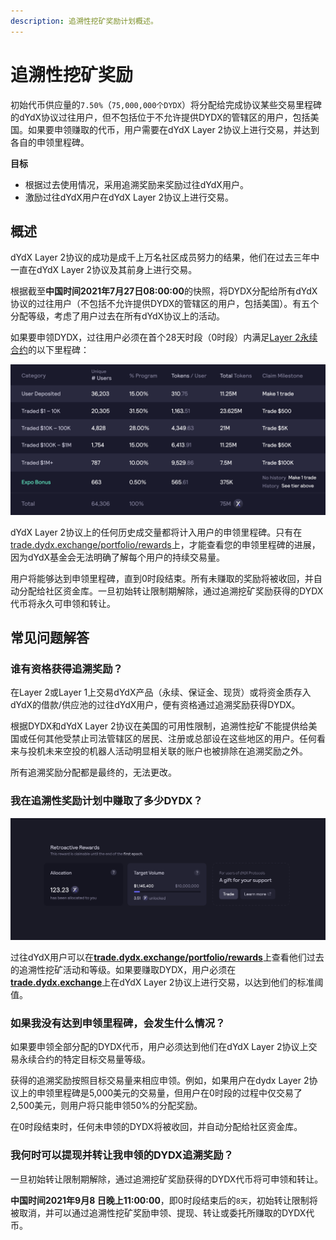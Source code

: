 ```yaml
---
description: 追溯性挖矿奖励计划概述。
---
```


# 追溯性挖矿奖励

初始代币供应量的`7.50%`（`75,000,000个DYDX`）将分配给完成协议某些交易里程碑的dYdX协议过往用户，但不包括位于不允许提供DYDX的管辖区的用户，包括美国。如果要申领赚取的代币，用户需要在dYdX Layer 2协议上进行交易，并达到各自的申领里程碑。

**目标**

* 根据过去使用情况，采用追溯奖励来奖励过往dYdX用户。
* 激励过往dYdX用户在dYdX Layer 2协议上进行交易。

## 概述

dYdX Layer 2协议的成功是成千上万名社区成员努力的结果，他们在过去三年中一直在dYdX Layer 2协议及其前身上进行交易。

根据截至**中国时间2021年7月27日08:00:00**的快照，将DYDX分配给所有dYdX 协议的过往用户（不包括不允许提供DYDX的管辖区的用户，包括美国）。有五个分配等级，考虑了用户过去在所有dYdX协议上的活动。

如果要申领DYDX，过往用户必须在首个28天时段（0时段）内满足[Layer 2永续合约](https://trade.dydx.exchange)的以下里程碑：

![](../.gitbook/1-retroactive-buckets.png)

dYdX Layer 2协议上的任何历史成交量都将计入用户的申领里程碑。只有在[trade.dydx.exchange/portfolio/rewards](https://trade.dydx.exchange/portfolio/rewards)上，才能查看您的申领里程碑的进展，因为dYdX基金会无法明确了解每个用户的持续交易量。

用户将能够达到申领里程碑，直到0时段结束。所有未赚取的奖励将被收回，并自动分配给社区资金库。一旦初始转让限制期解除，通过追溯挖矿奖励获得的DYDX代币将永久可申领和转让。

## **常见问题解答**

### **谁有资格获得追溯奖励？**

在Layer 2或Layer 1上交易dYdX产品（永续、保证金、现货）或将资金质存入dYdX的借款/供应池的过往dYdX用户，便有资格通过追溯奖励获得DYDX。

根据DYDX和dYdX Layer 2协议在美国的可用性限制，追溯性挖矿不能提供给美国或任何其他受禁止司法管辖区的居民、注册或总部设在这些地区的用户。任何看来与投机未来空投的机器人活动明显相关联的账户也被排除在追溯奖励之外。

所有追溯奖励分配都是最终的，无法更改。

### 我在追溯性奖励计划中赚取了多少DYDX？

![查看申领里程碑和进度](../.gitbook/1-retroactive-earn-view.png)

过往dYdX用户可以在[**trade.dydx.exchange/portfolio/rewards**](https://trade.dydx.exchange/portfolio/rewards)上查看他们过去的追溯性挖矿活动和等级。如果要赚取DYDX，用户必须在[**trade.dydx.exchange**](https://trade.dydx.exchange/)上在dYdX Layer 2协议上进行交易，以达到他们的标准阈值。

### 如果我没有达到申领里程碑，会发生什么情况？

如果要申领全部分配的DYDX代币，用户必须达到他们在dYdX Layer 2协议上交易永续合约的特定目标交易量等级。

获得的追溯奖励按照目标交易量来相应申领。例如，如果用户在dydx Layer 2协议上的申领里程碑是5,000美元的交易量，但用户在0时段的过程中仅交易了2,500美元，则用户将只能申领50%的分配奖励。

在0时段结束时，任何未申领的DYDX将被收回，并自动分配给社区资金库。

### 我何时可以提现并转让我申领的DYDX追溯奖励？

一旦初始转让限制期解除，通过追溯挖矿奖励获得的DYDX代币将可申领和转让。

**中国时间2021年9月8 日晚上11:00:00**，即0时段结束后的`8天`，初始转让限制将被取消，并可以通过追溯性挖矿奖励申领、提现、转让或委托所赚取的DYDX代币。
